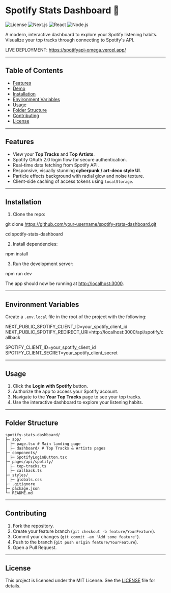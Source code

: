 # Spotify Stats Dashboard 🎵

![License](https://img.shields.io/badge/License-MIT-green) ![Next.js](https://img.shields.io/badge/Next.js-13-blue) ![React](https://img.shields.io/badge/React-18.2.0-blue) ![Node.js](https://img.shields.io/badge/Node.js-18.x-green) 

A modern, interactive dashboard to explore your Spotify listening habits. Visualize your top tracks through connecting to Spotify's API.

LIVE DEPLOYMENT: https://spotifyapi-omega.vercel.app/

---

## Table of Contents

- [Features](#features)
- [Demo](#demo)
- [Installation](#installation)
- [Environment Variables](#environment-variables)
- [Usage](#usage)
- [Folder Structure](#folder-structure)
- [Contributing](#contributing)
- [License](#license)

---

## Features

- View your **Top Tracks** and **Top Artists**.
- Spotify OAuth 2.0 login flow for secure authentication.
- Real-time data fetching from Spotify API.
- Responsive, visually stunning **cyberpunk / art-deco style UI**.
- Particle effects background with radial glow and noise texture.
- Client-side caching of access tokens using `localStorage`.

---

## Installation

1. Clone the repo:

git clone https://github.com/your-username/spotify-stats-dashboard.git

cd spotify-stats-dashboard


2. Install dependencies:

npm install


3. Run the development server:



npm run dev


The app should now be running at [http://localhost:3000](http://localhost:3000).

---

## Environment Variables

Create a `.env.local` file in the root of the project with the following:



NEXT_PUBLIC_SPOTIFY_CLIENT_ID=your_spotify_client_id
NEXT_PUBLIC_SPOTIFY_REDIRECT_URI=http://localhost:3000/api/spotify/callback

SPOTIFY_CLIENT_ID=your_spotify_client_id
SPOTIFY_CLIENT_SECRET=your_spotify_client_secret


---

## Usage

1. Click the **Login with Spotify** button.
2. Authorize the app to access your Spotify account.
3. Navigate to the **Your Top Tracks** page to see your top tracks.
4. Use the interactive dashboard to explore your listening habits.

---

## Folder Structure


```
spotify-stats-dashboard/
├─ app/
│ ├─ page.tsx # Main landing page
│ ├─ dashboard/ # Top Tracks & Artists pages
├─ components/
│ ├─ SpotifyLoginButton.tsx
├─ pages/api/spotify/
│ ├─ top-tracks.ts
│ ├─ callback.ts
├─ styles/
│ ├─ globals.css
├─ .gitignore
├─ package.json
└─ README.md
```

---

## Contributing

1. Fork the repository.
2. Create your feature branch (`git checkout -b feature/YourFeature`).
3. Commit your changes (`git commit -am 'Add some feature'`).
4. Push to the branch (`git push origin feature/YourFeature`).
5. Open a Pull Request.

---

## License

This project is licensed under the MIT License. See the [LICENSE](LICENSE) file for details.
